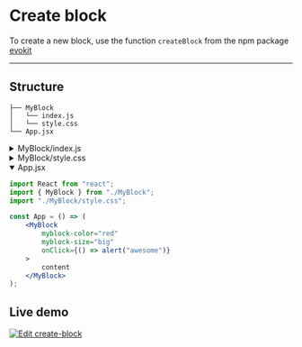 [evokit]: /packages/evokit/

# Create block

To create a new block, use the function `createBlock` from the npm package [evokit]

---

## Structure

```
├── MyBlock
│   └── index.js
│   └── style.css
└── App.jsx
```

<details>
<summary>MyBlock/index.js</summary>

```jsx
// simple
import { createBlock } from 'evokit';
export const MyBlock = createBlock('div', 'myblock');

// with modifiers
import { createBlock } from 'evokit';
export const MyBlock = createBlock('div', 'myblock', ['color', 'size']);

// if you need to change the default css class name prefix 'ek-'
import { createBlock } from 'evokit';
export const MyBlock = createBlock('div', 'myblock', ['color', 'size'], { b: 'prefix-' });

// if you need to use CSS Modules
import { createBlock } from 'evokit';
import styles from 'style.css';
export const MyBlock = createBlock('div', 'myblock', ['color', 'size'], { b: 'prefix-', css: styles });
```

</details>

<details>
<summary>MyBlock/style.css</summary>

```css
.ek-myblock {
    display: block;
    width: 50px;
    height: 50px;
}

.ek-myblock_color_red {
    background-color: red;
}

.ek-myblock_size_big {
    width: 100px;
    height: 100px;
}
```

</details>

<details open>
<summary>App.jsx</summary>

```jsx
import React from "react";
import { MyBlock } from "./MyBlock";
import "./MyBlock/style.css";

const App = () => (
    <MyBlock
        myblock-color="red"
        myblock-size="big"
        onClick={() => alert("awesome")}
    >
        content
    </MyBlock>
);
```

</details>

## Live demo

[![Edit create-block](https://codesandbox.io/static/img/play-codesandbox.svg)](https://codesandbox.io/embed/create-block-m4q9e?fontsize=14 ':include :type=iframe width=100% height=500px')
